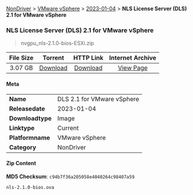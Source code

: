 
[NonDriver](/README.md)  >  [VMware vSphere](/index/NonDriver/VMware_vSphere.md)  >  [2023-01-04](/index/NonDriver/VMware_vSphere/2023-01-04.md)  >  **NLS License Server (DLS) 2.1 for VMware vSphere**


###    NLS License Server (DLS) 2.1 for VMware vSphere

> nvgpu_nls-2.1.0-bios-ESXi.zip   


| **File Size** | **Torrent**  | **HTTP Link** | **Internet Archive** |
|:-------------:|:------------:|:-------------:|:--------------------:|
| 3.07 GB |  [Download](https://archive.org/download/nvgpu_nls-2.1.0-bios-ESXi.zip/nvgpu_nls-2.1.0-bios-ESXi.zip_archive.torrent)       | [Download](https://archive.org/compress/nvgpu_nls-2.1.0-bios-ESXi.zip) | [View Page](https://archive.org/details/nvgpu_nls-2.1.0-bios-ESXi.zip)       |

#### Meta

<table>
<tr><td><strong>Name</strong></td><td>DLS 2.1 for VMware vSphere</td></tr>
<tr><td><strong>Releasedate</strong></td><td>2023-01-04</td></tr>
<tr><td><strong>Downloadtype</strong></td><td>Image</td></tr>
<tr><td><strong>Linktype</strong></td><td>Current</td></tr>
<tr><td><strong>Platformname</strong></td><td>VMware vSphere</td></tr>
<tr><td><strong>Category</strong></td><td>NonDriver</td></tr>
</table>

#### Zip Content

**MD5 Checksum**: `c94b7f36a205058e4040264c98407a59`

```text
nls-2.1.0-bios.ova
```